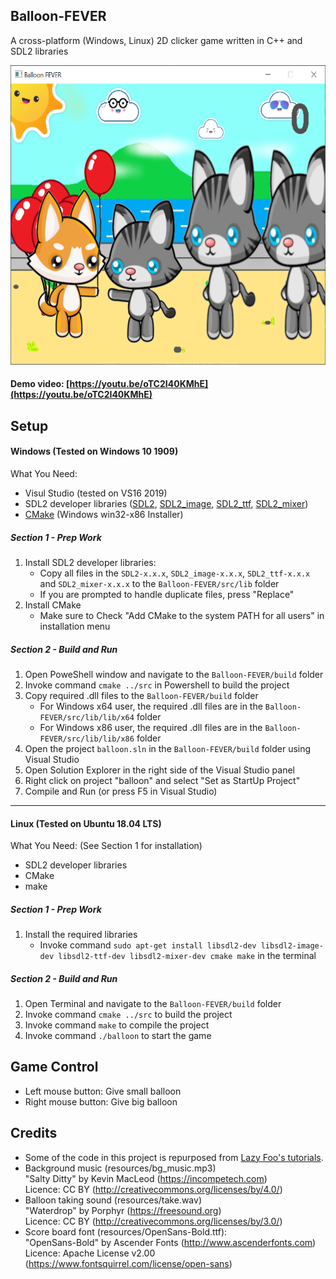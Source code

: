 ## Balloon-FEVER
A cross-platform (Windows, Linux) 2D clicker game written in C++ and SDL2 libraries

<img src="/src/resources/preview.PNG" width="600px" height="479px"></img>

#### Demo video: [https://youtu.be/oTC2I40KMhE](https://youtu.be/oTC2I40KMhE)

## Setup

#### Windows (Tested on Windows 10 1909)
What You Need:<br>
- Visul Studio (tested on VS16 2019)
- SDL2 developer libraries ([SDL2](https://www.libsdl.org/download-2.0.php), [SDL2_image](https://www.libsdl.org/projects/SDL_image/), [SDL2_ttf](https://www.libsdl.org/projects/SDL_ttf/), [SDL2_mixer](https://www.libsdl.org/projects/SDL_mixer/))
- [CMake](https://cmake.org/download/) (Windows win32-x86 Installer)

##### Section 1 - Prep Work
1. Install SDL2 developer libraries:
    - Copy all files in the `SDL2-x.x.x`, `SDL2_image-x.x.x`, `SDL2_ttf-x.x.x` and `SDL2_mixer-x.x.x` to the `Balloon-FEVER/src/lib` folder
    - If you are prompted to handle duplicate files, press "Replace"
2. Install CMake
    - Make sure to Check "Add CMake to the system PATH for all users" in installation menu

##### Section 2 - Build and Run
1. Open PoweShell window and navigate to the `Balloon-FEVER/build` folder
2. Invoke command `cmake ../src` in Powershell to build the project
3. Copy required .dll files to the `Balloon-FEVER/build` folder
    - For Windows x64 user, the required .dll files are in the `Balloon-FEVER/src/lib/lib/x64` folder
    - For Windows x86 user, the required .dll files are in the `Balloon-FEVER/src/lib/lib/x86` folder
4. Open the project `balloon.sln` in the `Balloon-FEVER/build` folder using Visual Studio
5. Open Solution Explorer in the right side of the Visual Studio panel
6. Right click on project "balloon" and select "Set as StartUp Project"
7. Compile and Run (or press F5 in Visual Studio)

---
#### Linux (Tested on Ubuntu 18.04 LTS)
What You Need: (See Section 1 for installation)<br>
- SDL2 developer libraries
- CMake
- make

##### Section 1 - Prep Work
1. Install the required libraries
    - Invoke command `sudo apt-get install libsdl2-dev libsdl2-image-dev libsdl2-ttf-dev libsdl2-mixer-dev cmake make` in the terminal

##### Section 2 - Build and Run
1. Open Terminal and navigate to the `Balloon-FEVER/build` folder
2. Invoke command `cmake ../src` to build the project
3. Invoke command `make` to compile the project
4. Invoke command `./balloon` to start the game

## Game Control
- Left mouse button: Give small balloon
- Right mouse button: Give big balloon

## Credits
 - Some of the code in this project is repurposed from [Lazy Foo's tutorials](http://lazyfoo.net/tutorials/SDL/index.php).
 - Background music (resources/bg_music.mp3)
<br>"Salty Ditty" by Kevin MacLeod (https://incompetech.com)
<br>Licence: CC BY (http://creativecommons.org/licenses/by/4.0/)
 - Balloon taking sound (resources/take.wav)
 <br>"Waterdrop" by Porphyr (https://freesound.org)
 <br>Licence: CC BY (http://creativecommons.org/licenses/by/3.0/)
 - Score board font (resources/OpenSans-Bold.ttf): 
<br>"OpenSans-Bold" by Ascender Fonts (http://www.ascenderfonts.com) 
<br>Licence: Apache License v2.00 (https://www.fontsquirrel.com/license/open-sans)
